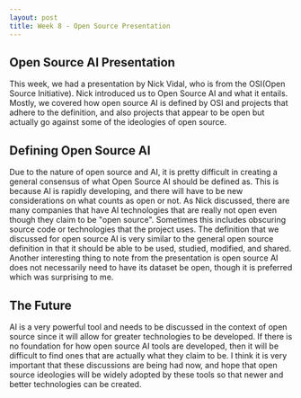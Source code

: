 ```yaml
---
layout: post
title: Week 8 - Open Source Presentation
---
```


## Open Source AI Presentation

This week, we had a presentation by Nick Vidal, who is from the OSI(Open Source Initiative). Nick introduced us to Open Source AI and what it entails. Mostly, we covered how open source AI is defined by OSI and projects that adhere to the definition, and also projects that appear to be open but actually go against some of the ideologies of open source.

## Defining Open Source AI

Due to the nature of open source and AI, it is pretty difficult in creating a general consensus of what Open Source AI should be defined as. This is because AI is rapidly developing, and there will have to be new considerations on what counts as open or not. As Nick discussed, there are many companies that have AI technologies that are really not open even though they claim to be "open source". Sometimes this includes obscuring source code or technologies that the project uses. The definition that we discussed for open source AI is very similar to the general open source definition in that it should be able to be used, studied, modified, and shared. Another interesting thing to note from the presentation is open source AI does not necessarily need to have its dataset be open, though it is preferred which was surprising to me.  <!--more-->

## The Future

AI is a very powerful tool and needs to be discussed in the context of open source since it will allow for greater technologies to be developed. If there is no foundation for how open source AI tools are developed, then it will be difficult to find ones that are actually what they claim to be. I think it is very important that these discussions are being had now, and hope that open source ideologies will be widely adopted by these tools so that newer and better technologies can be created.